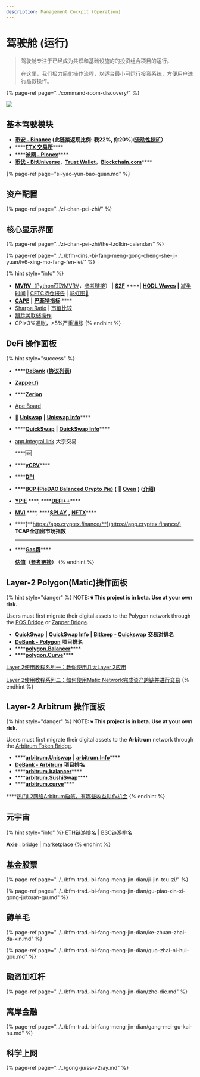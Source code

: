```yaml
---
description: Management Cockpit (Operation)
---
```


# 驾驶舱 \(运行\)

> 驾驶舱专注于已经成为共识和基础设施的的投资组合项目的运行。
>
> 在这里，我们极力简化操作流程，以适合最小可运行投资系统，方便用户进行高效操作。

{% page-ref page="../command-room-discovery/" %}

![](../../.gitbook/assets/dang-jian-xuan-chuan-23.png)

## 基本驾驶模块

* [**币安 - Binance**](https://accounts.binancezh.cz/zh-CN/register?ref=H7ZMPFPE) **\(此链接返现比例: 我22%, 你20%**\)\([**流动性挖矿**](https://www.binance.com/zh-CN/swap/liquidity)**）**
* \*\*\*\*[**FTX 交易所**](https://ftx.com/#a=45676115)\*\*\*\*
* \*\*\*\*[**派网 - Pionex**](https://www.pionex.cc/zh-CN/sign/ref/NxwM4W0S)\*\*\*\*
* [**币优 - BitUniverse**](https://www.biyou.tech/)，[**Trust Wallet**](https://trustwallet.com/)，[**Blockchain.com**](https://www.blockchain.com/wallet)\*\*\*\*

{% page-ref page="si-yao-yun-bao-guan.md" %}

## 资产配置

{% page-ref page="../zi-chan-pei-zhi/" %}

## 核心显示界面

{% page-ref page="../zi-chan-pei-zhi/the-tzolkin-calendar/" %}

{% page-ref page="../../bfm-dins.-bi-fang-meng-gong-cheng-she-ji-yuan/lv6-xing-mo-fang-fen-lei/" %}

{% hint style="info" %}
* [**MVRV**](https://www.blockchain.com/charts/mvrv)[（](https://www.jianshu.com/p/f6992e6c6ea6)[Python获取MVRV](https://coinmetrics.io/newdata/split/btc_CapMVRVCur.txt)，[参考链接](https://www.jianshu.com/p/f6992e6c6ea6)）  \|  [**S2F**](https://www.qkl123.com/data/s2f/btc)  ****\|  [**HODL Waves**](https://unchained-capital.com/hodlwaves/)  **\|**  [减半时间](https://www.qkl123.com/data/halve/btc)  \|  [CFTC持仓报告](https://www.tradingster.com/cot/futures/fin/133741)  \|  [彩虹图🌈](https://www.blockchaincenter.net/bitcoin-rainbow-chart/)
* [**CAPE**](https://www.gurufocus.cn/indicator/shiller_pe)   **\|**  [**巴菲特指标**](https://www.gurufocus.cn/indicator/buffett-market-valuation) ****
* [Sharpe Ratio](https://charts.woobull.com/bitcoin-risk-adjusted-return/)  \|  [市值比较](https://assetdash.com/?all=true) 
* [跟踪美联储操作](https://robo.datayes.com/v2/landing/monitor_detail?slotId=243342) 
* CPI&gt;3%通胀，&gt;5%严重通胀
{% endhint %}

##  **DeFi 操作面板**

{% hint style="success" %}
* \*\*\*\*[**DeBank**](https://debank.com/swap) **\(**[**协议列表**](https://debank.com/projects)**\)**
* [**Zapper.fi**](https://www.zapper.fi/)
* \*\*\*\*[**Zerion**](https://app.zerion.io/exchange)
* [Ape Board](https://apeboard.finance/)



* **🦄️** [**Uniswap**](https://app.uniswap.org/)  **\|**  [**Uniswap Info**](https://info.uniswap.org/)\*\*\*\*
* \*\*\*\*[**QuickSwap**](https://quickswap.exchange/#/swap)  **\|**  [**QuickSwap Info**](https://info.quickswap.exchange/)\*\*\*\*
* [app.integral.link](https://app.integral.link/swap) 大宗交易

  
  
  ****🆕

* \*\*\*\*[**yCRV**](https://docs.dfi.money/#/zh-cn/buy-tokens?id=_5-ycrv%e5%85%91%e6%8d%a2)\*\*\*\*
* \*\*\*\*[**DPI**](https://www.indexcoop.com/dpi)
* \*\*\*\*[**BCP \(PieDAO Balanced Crypto Pie\)**](https://pools.piedao.org/#/pie/0xe4f726adc8e89c6a6017f01eada77865db22da14) **\(** 🥧 [**Oven**](https://pools.piedao.org/#/oven) **\) \(**[**介绍**](https://medium.com/piedao/announcing-balanced-crypto-pie-bcp-btc-eth-and-defi-7a2423c5d94e)**\)**
* [**YPIE**](https://pools.piedao.org/#/pie/0x17525e4f4af59fbc29551bc4ece6ab60ed49ce31)  ****,  ****[**DEFI++**](https://pools.piedao.org/#/pie/0x8d1ce361eb68e9e05573443c407d4a3bed23b033)\*\*\*\*
* [**MVI**](https://app.zerion.io/invest/asset/MVI-0x72e364f2abdc788b7e918bc238b21f109cd634d7)  ****,  ****[**$PLAY**](https://app.zerion.io/invest/asset/PLAY-0x33e18a092a93ff21ad04746c7da12e35d34dc7c4)  **,**  [**NFTX**](https://app.zerion.io/invest/asset/NFTX-0x87d73e916d7057945c9bcd8cdd94e42a6f47f776)\*\*\*\*
* \*\*\*\*[**https://app.cryptex.finance/**](https://app.cryptex.finance/) **TCAP全加密市场指数**

  
  ****

* \*\*\*\*[**Gas费**](https://gasnow.sparkpool.com/)\*\*\*\*

  
  [**估值**](https://terminal.tokenterminal.com/dashboard/Dapps)**（**[**参考链接**](https://www.chainnews.com/articles/649261412781.htm)**）**
{% endhint %}

## Layer-2 Polygon\(Matic\)操作面板

{% hint style="danger" %}
NOTE: **💀 This project is in beta. Use at your own risk.** 

Users must first migrate their digital assets to the Polygon network through the [POS Bridge](https://wallet.matic.network/bridge) or [Zapper Bridge](https://zapper.fi/bridge). 

* [**QuickSwap**](https://quickswap.exchange/#/swap)  **\|**  [**QuickSwap Info**](https://info.quickswap.exchange/) **\|** [**Bitkeep - Quickswap**](https://bitkeep.org/defi.html) **交易对排名**
* [**DeBank - Polygon**](https://debank.com/projects?chain=matic) **项目排名**
* \*\*\*\*[**polygon.Balancer**](https://polygon.balancer.fi/)\*\*\*\*
* \*\*\*\*[**polygon.Curve**](https://polygon.curve.fi/)\*\*\*\*

[Layer 2使用教程系列一：教你使用几大Layer 2应用](https://www.theblockbeats.com/news/21604)

[Layer 2使用教程系列二：如何使用Matic Network完成资产跨链并进行交易](https://www.theblockbeats.com/news/22403)
{% endhint %}

## Layer-2 Arbitrum 操作面板

{% hint style="danger" %}
NOTE: **💀 This project is in beta. Use at your own risk.** 

Users must first migrate their digital assets to the **Arbitrum** network through the [Arbitrum Token Bridge](https://bridge.arbitrum.io/). 

* \*\*\*\*[**arbitrum.Uniswap**](https://app.uniswap.org/#/swap)  **\|**  [**arbitrum.Info**](https://info.uniswap.org/#/arbitrum/)\*\*\*\*
* [**DeBank - Arbitrum**](https://debank.com/projects?chain=arb) **项目排名**
* \*\*\*\*[**arbitrum.balancer**](https://arbitrum.balancer.fi/)\*\*\*\*
* \*\*\*\*[**arbitrum.SushiSwap**](https://app.sushi.com/zh_CN)\*\*\*\*
* \*\*\*\*[**arbitrum.curve**](https://arbitrum.curve.fi/)\*\*\*\*

\*\*\*\*[热门L2网络Arbitrum启航，有哪些收益耕作机会](https://www.chainnews.com/articles/294841654081.htm)
{% endhint %}

## 元宇宙

{% hint style="info" %}
[ETH链游排名](https://dappradar.com/rankings/protocol/ethereum/category/games) \| [BSC链游排名](https://dappradar.com/rankings/protocol/binance-smart-chain/category/games)

[**Axie**](https://axieinfinity.com/) : [bridge](https://bridge.axieinfinity.com/) \| [marketplace](https://marketplace.axieinfinity.com/)
{% endhint %}

## 基金股票

{% page-ref page="../../bfm-trad.-bi-fang-meng-jin-dian/ji-jin-tou-zi/" %}

{% page-ref page="../../bfm-trad.-bi-fang-meng-jin-dian/gu-piao-xin-xi-gong-ju/xuan-gu.md" %}

## 薅羊毛

{% page-ref page="../../bfm-trad.-bi-fang-meng-jin-dian/ke-zhuan-zhai-da-xin.md" %}

{% page-ref page="../../bfm-trad.-bi-fang-meng-jin-dian/guo-zhai-ni-hui-gou.md" %}

## 融资加杠杆

{% page-ref page="../../bfm-trad.-bi-fang-meng-jin-dian/zhe-die.md" %}

## 离岸金融

{% page-ref page="../../bfm-trad.-bi-fang-meng-jin-dian/gang-mei-gu-kai-hu.md" %}

## 科学上网

{% page-ref page="../../gong-ju/ss-v2ray.md" %}

